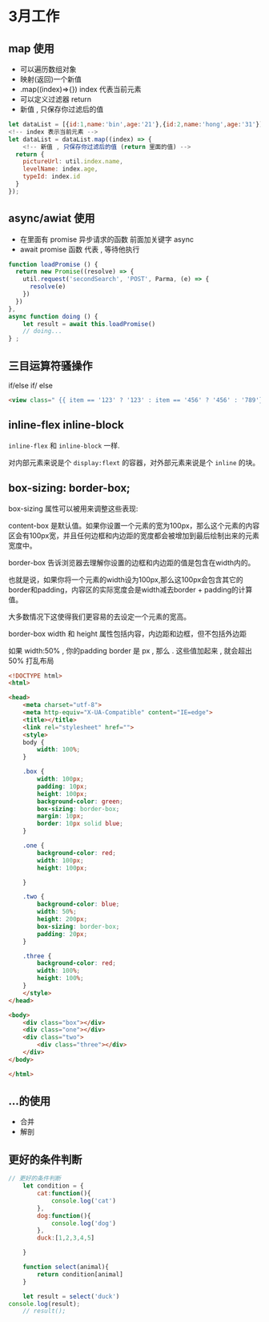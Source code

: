 # 3月工作

## map 使用

- 可以遍历数组对象
- 映射(返回)一个新值
- .map((index)=>{}) index 代表当前元素
- 可以定义过滤器 return 
- 新值 , 只保存你过滤后的值

```javascript
let dataList = [{id:1,name:'bin',age:'21'},{id:2,name:'hong',age:'31'}];
<!-- index 表示当前元素 -->
let dataList = dataList.map((index) => {
    <!-- 新值 , 只保存你过滤后的值 (return 里面的值) -->
  return {
    pictureUrl: util.index.name,
    levelName: index.age,
    typeId: index.id
  }
});
```

## async/awiat 使用

- 在里面有 promise 异步请求的函数 前面加关键字 async
- await promise 函数 代表 , 等待他执行

```javascript
function loadPromise () {
  return new Promise((resolve) => {
    util.request('secondSearch', 'POST', Parma, (e) => {
      resolve(e)
    })
  })
},
async function doing () {
    let result = await this.loadPromise()
    // doing...
} ;
```

## 三目运算符骚操作

if/else if/ else

```html
<view class=" {{ item == '123' ? '123' : item == '456' ? '456' : '789'}} "></view>
```

## inline-flex inline-block

`inline-flex` 和 `inline-block` 一样.

对内部元素来说是个 `display:flext` 的容器，对外部元素来说是个 `inline` 的块。

## box-sizing: border-box;

box-sizing 属性可以被用来调整这些表现:

content-box  是默认值。如果你设置一个元素的宽为100px，那么这个元素的内容区会有100px宽，并且任何边框和内边距的宽度都会被增加到最后绘制出来的元素宽度中。

border-box 告诉浏览器去理解你设置的边框和内边距的值是包含在width内的。

也就是说，如果你将一个元素的width设为100px,那么这100px会包含其它的border和padding，内容区的实际宽度会是width减去border + padding的计算值。

大多数情况下这使得我们更容易的去设定一个元素的宽高。

border-box  width 和 height 属性包括内容，内边距和边框，但不包括外边距

如果 width:50% , 你的padding border 是 px , 那么 . 这些值加起来 , 就会超出 50% 打乱布局

```html
<!DOCTYPE html>
<html>

<head>
    <meta charset="utf-8">
    <meta http-equiv="X-UA-Compatible" content="IE=edge">
    <title></title>
    <link rel="stylesheet" href="">
    <style>
    body {
        width: 100%;
    }

    .box {
        width: 100px;
        padding: 10px;
        height: 100px;
        background-color: green;
        box-sizing: border-box;
        margin: 10px;
        border: 10px solid blue;
    }

    .one {
        background-color: red;
        width: 100px;
        height: 100px;

    }

    .two {
        background-color: blue;
        width: 50%;
        height: 200px;
        box-sizing: border-box;
        padding: 20px;
    }

    .three {
        background-color: red;
        width: 100%;
        height: 100%;
    }
    </style>
</head>

<body>
    <div class="box"></div>
    <div class="one"></div>
    <div class="two">
        <div class="three"></div>
    </div>
</body>

</html>
```

## ...的使用

- 合并
- 解剖

## 更好的条件判断

```javascript
// 更好的条件判断
    let condition = {
        cat:function(){
            console.log('cat')
        },
        dog:function(){
            console.log('dog')
        },
        duck:[1,2,3,4,5]

    }

    function select(animal){
        return condition[animal]
    }

    let result = select('duck')
console.log(result);
    // result();
```

